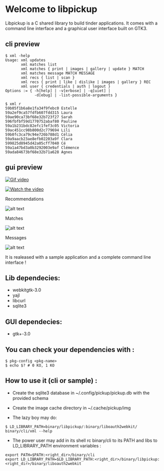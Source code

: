 # Welcome to libpickup

Libpickup is a C shared library to build tinder applications. It comes with a command line interface and a graphical user interface built on GTK3.

## cli preview

```
$ xml -help
Usage: xml updates
       xml matches list
       xml matches { print | images | gallery | update } MATCH
       xml matches message MATCH MESSAGE
       xml recs { list | scan }
       xml recs { print | like | dislike | images | gallery } REC
       xml user { credentials | auth | logout }
Options := { -h[help] | -v[erbose] | -q[uiet] |
             -d[ebug] | -list-possible-arguments }
```
```
$ xml r
59b05f1b6a8e1fa34f9febc0 Estelle
59a2ef9ca57fdfb607fdd315 Laura
59ae90ca73bf68e32b723f27 Sarah
596fbfbf59d1770752abaf80 Pauline
59a1b231bdc82efc1fef3c05 Victoria
59ac451cc98b800d2c779694 Lili
59b0fc3ca79c94e726b788d1 Célia
59a9aacb23ae8efb02203a9f Clara
599825d8945d42a05cff7040 Cé
59a1a47bd3a0b3292003e9af Clémence
59ada84673bf68e32b71a628 Agnes
```

## gui preview

<a href="http://30000-makina.com/xml-gui.gif"><img alt="Gif video" src="http://30000-makina.com/xml-gui.gif"/></a>

[![Watch the video](http://30000-makina.com/gui-play.png)](http://30000-makina.com/toto.webm)

Recommendations

![alt text](http://30000-makina.com/gui.png)

Matches

![alt text](http://30000-makina.com/gui2.png)

Messages

![alt text](http://30000-makina.com/gui3.png)

It is realeased with a sample application and a complete command line interface
!

## Lib dependecies:
  - webkitgtk-3.0
  - yajl
  - libcurl
  - sqlite3
  
## GUI dependecies:
  - gtk+-3.0

## You can check your dependencies with :

```
$ pkg-config <pkg-name>
$ echo $? # 0 KO, 1 KO
```

## How to use it (cli or sample) :

  * Create the sqlite3 database in ~/.config/pickup/pickup.db with the provided
    schema

  * Create the image cache directory in ~/.cache/pickup/img

  * The lazy boy may do:

```
$ LD_LIBRARY_PATH=binary/libpickup/:binary/liboauth2webkit/ binary/cli/xml --help
```

  * The power user may add in its shell rc
    binary/cli to its PATH and libs to LD_LIBRARY_PATH environment variables :

```
export PATH=$PATH:<right_dir>/binary/cli
export LD_LIBRARY_PATH=$LD_LIBRARY_PATH:<right_dir>/binary/libpickup:<right_dir>/binary/liboauth2webkit
```

